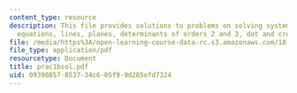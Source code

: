```yaml
---
content_type: resource
description: This file provides solutions to problems on solving systems of linear
  equations, lines, planes, determinants of orders 2 and 3, dot and cross product.
file: /media/https%3A/open-learning-course-data-rc.s3.amazonaws.com/18-02-multivariable-calculus-spring-2006/09390857853734c605f99d285efd7324_prac1bsol.pdf
file_type: application/pdf
resourcetype: Document
title: prac1bsol.pdf
uid: 09390857-8537-34c6-05f9-9d285efd7324
---
```

